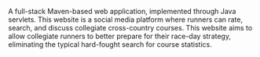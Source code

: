 A full-stack Maven-based web application, implemented through Java servlets. This website is a social media platform where runners can rate, search, and discuss collegiate cross-country courses. This website aims to allow collegiate runners to better prepare for their race-day strategy, eliminating the typical hard-fought search for course statistics.
